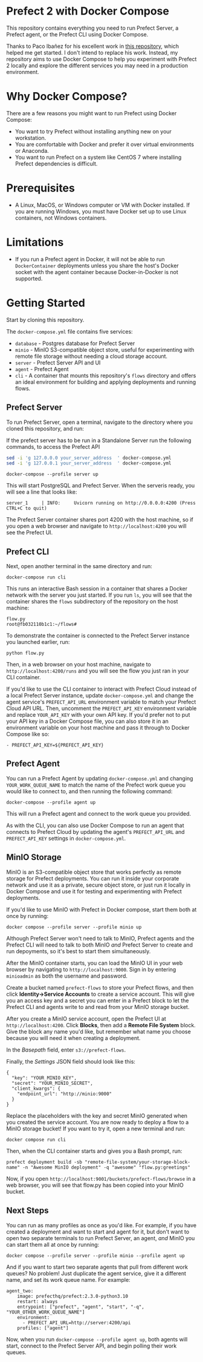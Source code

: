 # Prefect 2 with Docker Compose

This repository contains everything you need to run Prefect Server, a Prefect agent, or the Prefect CLI using Docker Compose. 

Thanks to Paco Ibañez for his excellent work in [this repository](https://github.com/fraibacas/prefect-orion), which helped me get started. I don't intend to replace his work. Instead, my repository aims to use Docker Compose to help you experiment with Prefect 2 locally and explore the different services you may need in a production environment.

# Why Docker Compose?

There are a few reasons you might want to run Prefect using Docker Compose:
* You want to try Prefect without installing anything new on your workstation. 
* You are comfortable with Docker and prefer it over virtual environments or Anaconda. 
* You want to run Prefect on a system like CentOS 7 where installing Prefect dependencies is difficult.

# Prerequisites

* A Linux, MacOS, or Windows computer or VM with Docker installed. If you are running Windows, you must have Docker set up to use Linux containers, not Windows containers.

# Limitations

* If you run a Prefect agent in Docker, it will not be able to run `DockerContainer` deployments unless you share the host's Docker socket with the agent container because Docker-in-Docker is not supported. 

# Getting Started

Start by cloning this repository.

The `docker-compose.yml` file contains five services:
* `database` - Postgres database for Prefect Server
* `minio` - MinIO S3-compatible object store, useful for experimenting with remote file storage without needing a cloud storage account.
* `server` - Prefect Server API and UI
* `agent` - Prefect Agent
* `cli` - A container that mounts this repository's `flows` directory and offers an ideal environment for building and applying deployments and running flows. 

## Prefect Server
To run Prefect Server, open a terminal, navigate to the directory where you cloned this repository, and run:

If the prefect server has to be run in a Standalone Server run the following commands, to access the Prefect API

```bash
sed -i 'g 127.0.0.0 your_server_address  ' docker-compose.yml
sed -i 'g 127.0.0.1 your_server_address  ' docker-compose.yml
```
```
docker-compose --profile server up
```

This will start PostgreSQL and Prefect Server. When the serveris ready, you will see a line that looks like:

```
server_1     | INFO:     Uvicorn running on http://0.0.0.0:4200 (Press CTRL+C to quit)
```

The Prefect Server container shares port 4200 with the host machine, so if you open a web browser and navigate to `http://localhost:4200` you will see the Prefect UI.

## Prefect CLI

Next, open another terminal in the same directory and run:

```
docker-compose run cli
```

This runs an interactive Bash session in a container that shares a Docker network with the server you just started. If you run `ls`, you will see that the container shares the `flows` subdirectory of the repository on the host machine:

```
flow.py
root@fb032110b1c1:~/flows#
```

To demonstrate the container is connected to the Prefect Server instance you launched earlier, run:

```
python flow.py
```

Then, in a web browser on your host machine, navigate to `http://localhost:4200/runs` and you will see the flow you just ran in your CLI container.

If you'd like to use the CLI container to interact with Prefect Cloud instead of a local Prefect Server instance, update `docker-compose.yml` and change the agent service's `PREFECT_API_URL` environment variable to match your Prefect Cloud API URL. Then, uncomment the `PREFECT_API_KEY` environment variable and replace `YOUR_API_KEY` with your own API key. If you'd prefer not to put your API key in a Docker Compose file, you can also store it in an environment variable on your host machine and pass it through to Docker Compose like so:

```
- PREFECT_API_KEY=${PREFECT_API_KEY}
```

## Prefect Agent

You can run a Prefect Agent by updating `docker-compose.yml` and changing `YOUR_WORK_QUEUE_NAME` to match the name of the Prefect work queue you would like to connect to, and then running the following command:

```
docker-compose --profile agent up
```

This will run a Prefect agent and connect to the work queue you provided. 

As with the CLI, you can also use Docker Compose to run an agent that connects to Prefect Cloud by updating the agent's `PREFECT_API_URL` and `PREFECT_API_KEY` settings in `docker-compose.yml`.

## MinIO Storage

MinIO is an S3-compatible object store that works perfectly as remote storage for Prefect deployments. You can run it inside your corporate network and use it as a private, secure object store, or just run it locally in Docker Compose and use it for testing and experimenting with Prefect deployments. 

If you'd like to use MinIO with Prefect in Docker compose, start them both at once by running:

```
docker compose --profile server --profile minio up
```

Although Prefect Server won't need to talk to MinIO, Prefect agents and the Prefect CLI will need to talk to both MinIO _and_ Prefect Server to create and run depoyments, so it's best to start them simultaneously.

After the MinIO container starts, you can load the MinIO UI in your web browser by navigating to `http://localhost:9000`. Sign in by entering `minioadmin` as both the username and password. 

Create a bucket named `prefect-flows` to store your Prefect flows, and then click **Identity->Service Accounts** to create a service account. This will give you an access key and a secret you can enter in a Prefect block to let the Prefect CLI and agents write to and read from your MinIO storage bucket.

After you create a MinIO service account, open the Prefect UI at `http://localhost:4200`. Click **Blocks**, then add a **Remote File System** block. Give the block any name you'd like, but remember what name you choose because you will need it when creating a deployment. 

In the *Basepath* field, enter `s3://prefect-flows`.

Finally, the *Settings* JSON field should look like this:

```
{
  "key": "YOUR_MINIO_KEY",
  "secret": "YOUR_MINIO_SECRET",
  "client_kwargs": {
    "endpoint_url": "http://minio:9000"
  }
}
```
Replace the placeholders with the key and secret MinIO generated when you created the service account. You are now ready to deploy a flow to a MinIO storage bucket! If you want to try it, open a new terminal and run:

```
docker compose run cli
```

Then, when the CLI container starts and gives you a Bash prompt, run:

```
prefect deployment build -sb "remote-file-system/your-storage-block-name" -n "Awesome MinIO deployment" -q "awesome" "flow.py:greetings"
```

Now, if you open `http://localhost:9001/buckets/prefect-flows/browse` in a web browser, you will see that flow.py has been copied into your MinIO bucket.

## Next Steps

You can run as many profiles as once as you'd like. For example, if you have created a deployment and want to start and agent for it, but don't want to open two separate terminals to run Prefect Server, an agent, *and* MinIO you can start them all at once by running: 

```
docker compose --profile server --profile minio --profile agent up
```

And if you want to start two separate agents that pull from different work queues? No problem! Just duplicate the agent service, give it a different name, and set its work queue name. For example:

```
agent_two:
    image: prefecthq/prefect:2.3.0-python3.10
    restart: always
    entrypoint: ["prefect", "agent", "start", "-q", "YOUR_OTHER_WORK_QUEUE_NAME"]
    environment:
      - PREFECT_API_URL=http://server:4200/api
    profiles: ["agent"]
```
Now, when you run `docker-compose --profile agent up`, both agents will start, connect to the Prefect Server API, and begin polling their work queues.
